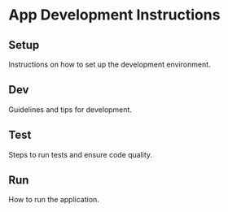 # App Development Instructions

## Setup
Instructions on how to set up the development environment.

## Dev
Guidelines and tips for development.

## Test
Steps to run tests and ensure code quality.

## Run
How to run the application.